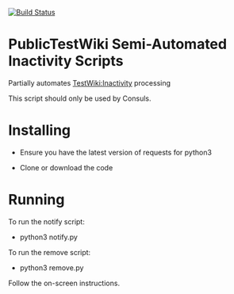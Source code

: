 [![Build Status](https://travis-ci.org/RhinosF1/PublicTestWiki-Inactive-Auto.svg?branch=master)](https://travis-ci.org/RhinosF1/PublicTestWiki-Inactive-Auto)
# PublicTestWiki Semi-Automated Inactivity Scripts
Partially automates [TestWiki:Inactivity](https://publictestwiki.com/wiki/TestWiki:Inactivity) processing

This script should only be used by Consuls.

# Installing

 - Ensure you have the latest version of requests for python3

 - Clone or download the code

# Running

To run the notify script:
 - python3 notify.py

To run the remove script:
 - python3 remove.py

Follow the on-screen instructions.
